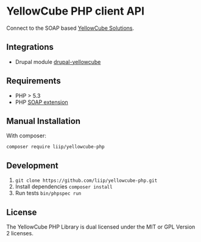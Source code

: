 YellowCube PHP client API
=========================

Connect to the SOAP based [YellowCube Solutions](http://yellowcube.ch/).

Integrations
------------

 * Drupal module [drupal-yellowcube](https://github.com/liip/drupal-yellowcube)


Requirements
------------

 * PHP > 5.3
 * PHP [SOAP extension](http://php.net/manual/en/book.soap.php)

Manual Installation
-------------------

With composer:

    composer require liip/yellowcube-php

Development
-----------

1. `git clone https://github.com/liip/yellowcube-php.git`
2. Install dependencies `composer install`
3. Run tests `bin/phpspec run`


License
-------

The YellowCube PHP Library is dual licensed under the MIT or GPL Version 2 licenses.
